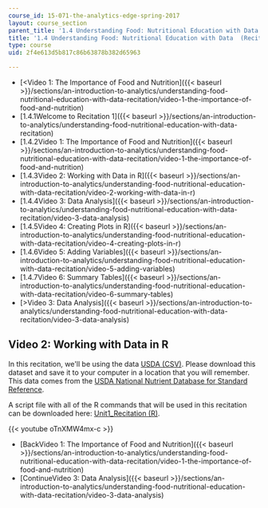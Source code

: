 ```yaml
---
course_id: 15-071-the-analytics-edge-spring-2017
layout: course_section
parent_title: '1.4 Understanding Food: Nutritional Education with Data  (Recitation)'
title: '1.4 Understanding Food: Nutritional Education with Data  (Recitation)'
type: course
uid: 2f4e613d5b817c86b63878b382d65963

---
```


*   [<Video 1: The Importance of Food and Nutrition]({{< baseurl >}}/sections/an-introduction-to-analytics/understanding-food-nutritional-education-with-data-recitation/video-1-the-importance-of-food-and-nutrition)
*   [1.4.1Welcome to Recitation 1]({{< baseurl >}}/sections/an-introduction-to-analytics/understanding-food-nutritional-education-with-data-recitation)
*   [1.4.2Video 1: The Importance of Food and Nutrition]({{< baseurl >}}/sections/an-introduction-to-analytics/understanding-food-nutritional-education-with-data-recitation/video-1-the-importance-of-food-and-nutrition)
*   [1.4.3Video 2: Working with Data in R]({{< baseurl >}}/sections/an-introduction-to-analytics/understanding-food-nutritional-education-with-data-recitation/video-2-working-with-data-in-r)
*   [1.4.4Video 3: Data Analysis]({{< baseurl >}}/sections/an-introduction-to-analytics/understanding-food-nutritional-education-with-data-recitation/video-3-data-analysis)
*   [1.4.5Video 4: Creating Plots in R]({{< baseurl >}}/sections/an-introduction-to-analytics/understanding-food-nutritional-education-with-data-recitation/video-4-creating-plots-in-r)
*   [1.4.6Video 5: Adding Variables]({{< baseurl >}}/sections/an-introduction-to-analytics/understanding-food-nutritional-education-with-data-recitation/video-5-adding-variables)
*   [1.4.7Video 6: Summary Tables]({{< baseurl >}}/sections/an-introduction-to-analytics/understanding-food-nutritional-education-with-data-recitation/video-6-summary-tables)
*   [\>Video 3: Data Analysis]({{< baseurl >}}/sections/an-introduction-to-analytics/understanding-food-nutritional-education-with-data-recitation/video-3-data-analysis)

Video 2: Working with Data in R
-------------------------------

In this recitation, we'll be using the data [USDA (CSV)](/coursemedia/15-071-the-analytics-edge-spring-2017/15b9bfcb9109c3dcdcd9372740d5b7cb_USDA.csv). Please download this dataset and save it to your computer in a location that you will remember. This data comes from the [USDA National Nutrient Database for Standard Reference](http://ndb.nal.usda.gov/).

A script file with all of the R commands that will be used in this recitation can be downloaded here: [Unit1\_Recitation (R)](/coursemedia/15-071-the-analytics-edge-spring-2017/15c14666af8215f8a5cc076653f6f408_Unit1_Recitation.R).

{{< youtube oTnXMW4mx-c >}}

*   [BackVideo 1: The Importance of Food and Nutrition]({{< baseurl >}}/sections/an-introduction-to-analytics/understanding-food-nutritional-education-with-data-recitation/video-1-the-importance-of-food-and-nutrition)
*   [ContinueVideo 3: Data Analysis]({{< baseurl >}}/sections/an-introduction-to-analytics/understanding-food-nutritional-education-with-data-recitation/video-3-data-analysis)